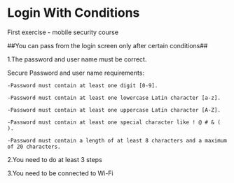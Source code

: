 # Login With Conditions

 First exercise - mobile security course

##You can pass from the login screen only after certain conditions##

1.The password and user name must be correct.

 Secure Password and user name requirements:

	-Password must contain at least one digit [0-9].
	
	-Password must contain at least one lowercase Latin character [a-z].

	-Password must contain at least one uppercase Latin character [A-Z].

	-Password must contain at least one special character like ! @ # & ( ).

	-Password must contain a length of at least 8 characters and a maximum of 20 characters.

2.You need to do at least 3 steps

3.You need to be connected to Wi-Fi
